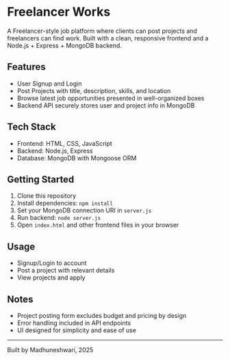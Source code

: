 # Freelancer Works

A Freelancer-style job platform where clients can post projects and freelancers can find work. Built with a clean, responsive frontend and a Node.js + Express + MongoDB backend.

## Features

- User Signup and Login
- Post Projects with title, description, skills, and location
- Browse latest job opportunities presented in well-organized boxes
- Backend API securely stores user and project info in MongoDB

## Tech Stack

- Frontend: HTML, CSS, JavaScript
- Backend: Node.js, Express
- Database: MongoDB with Mongoose ORM

## Getting Started

1. Clone this repository  
2. Install dependencies: `npm install`  
3. Set your MongoDB connection URI in `server.js`  
4. Run backend: `node server.js`  
5. Open `index.html` and other frontend files in your browser

## Usage

- Signup/Login to account  
- Post a project with relevant details  
- View projects and apply

## Notes

- Project posting form excludes budget and pricing by design  
- Error handling included in API endpoints  
- UI designed for simplicity and ease of use

---

Built by Madhuneshwari, 2025
